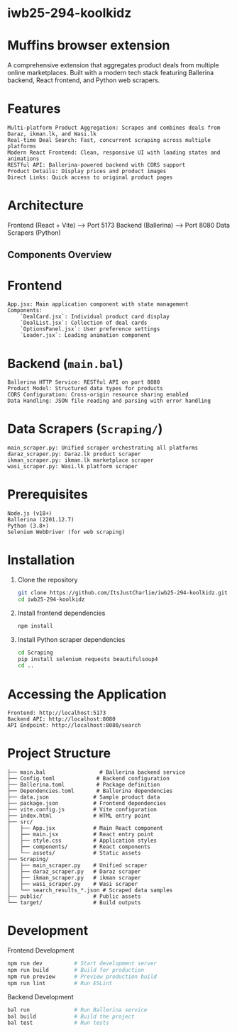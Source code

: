 <h1>iwb25-294-koolkidz</h1>
<h1>Muffins browser extension </h1>

A comprehensive extension that aggregates product deals from multiple online marketplaces. Built with a modern tech stack featuring Ballerina backend, React frontend, and Python web scrapers.

# Features
    Multi-platform Product Aggregation: Scrapes and combines deals from Daraz, ikman.lk, and Wasi.lk
    Real-time Deal Search: Fast, concurrent scraping across multiple platforms
    Modern React Frontend: Clean, responsive UI with loading states and animations
    RESTful API: Ballerina-powered backend with CORS support
    Product Details: Display prices and product images
    Direct Links: Quick access to original product pages

# Architecture
Frontend (React + Vite) --> Port 5173
Backend (Ballerina) --> Port 8080
Data Scrapers (Python) 

## Components Overview

# Frontend 
    App.jsx: Main application component with state management
    Components:
        `DealCard.jsx`: Individual product card display
        `DealList.jsx`: Collection of deal cards
        `OptionsPanel.jsx`: User preference settings
        `Loader.jsx`: Loading animation component

# Backend (`main.bal`)
    Ballerina HTTP Service: RESTful API on port 8080
    Product Model: Structured data types for products
    CORS Configuration: Cross-origin resource sharing enabled
    Data Handling: JSON file reading and parsing with error handling

# Data Scrapers (`Scraping/`)
    main_scraper.py: Unified scraper orchestrating all platforms
    daraz_scraper.py: Daraz.lk product scraper
    ikman_scraper.py: ikman.lk marketplace scraper  
    wasi_scraper.py: Wasi.lk platform scraper



# Prerequisites
    Node.js (v18+)
    Ballerina (2201.12.7)
    Python (3.8+)
    Selenium WebDriver (for web scraping)


# Installation

1. Clone the repository
   ```bash
   git clone https://github.com/ItsJustCharlie/iwb25-294-koolkidz.git
   cd iwb25-294-koolkidz
   ```

2. Install frontend dependencies
   ```bash
   npm install
   ```

3. Install Python scraper dependencies
   ```bash
   cd Scraping
   pip install selenium requests beautifulsoup4
   cd ..
   ```


# Accessing the Application
    Frontend: http://localhost:5173
    Backend API: http://localhost:8080
    API Endpoint: http://localhost:8080/search


# Project Structure

```
├── main.bal                 # Ballerina backend service
├── Config.toml             # Backend configuration
├── Ballerina.toml          # Package definition
├── Dependencies.toml       # Ballerina dependencies
├── data.json              # Sample product data
├── package.json           # Frontend dependencies
├── vite.config.js         # Vite configuration
├── index.html             # HTML entry point
├── src/
│   ├── App.jsx            # Main React component
│   ├── main.jsx           # React entry point
│   ├── style.css          # Application styles
│   ├── components/        # React components
│   └── assets/            # Static assets
├── Scraping/
│   ├── main_scraper.py    # Unified scraper
│   ├── daraz_scraper.py   # Daraz scraper
│   ├── ikman_scraper.py   # ikman scraper
│   ├── wasi_scraper.py    # Wasi scraper
│   └── search_results_*.json # Scraped data samples
├── public/                # Public assets
└── target/                # Build outputs
```


# Development

Frontend Development
```bash
npm run dev          # Start development server
npm run build        # Build for production
npm run preview      # Preview production build
npm run lint         # Run ESLint
```

Backend Development
```bash
bal run              # Run Ballerina service
bal build            # Build the project
bal test             # Run tests
```
